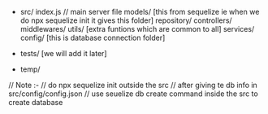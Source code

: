 - src/
    index.js // main server file
    models/ [this from sequelize ie when we do npx sequelize init it gives this folder]
    repository/
    controllers/
    middlewares/
    utils/ [extra funtions which are common to all]
    services/
    config/ [this is database connection folder]

- tests/ [we will add it later]
- temp/


// Note :-
// do npx sequelize init outside the src
// after giving te db info in src/config/config.json
// use seuelize db create command inside the src to create database
